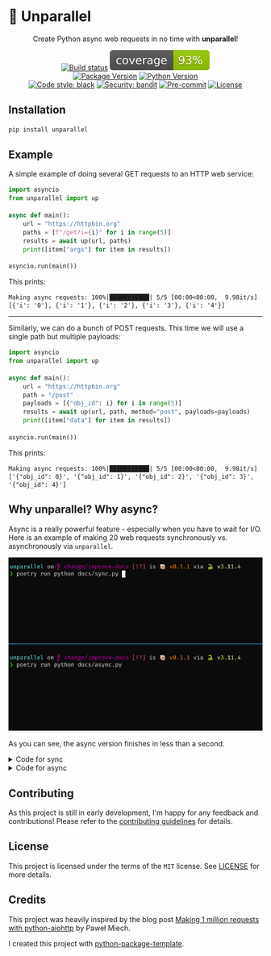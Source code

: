 # 🔀 Unparallel

<!-- --8<-- [start:index] -->

<div align="center" markdown="1">

Create Python async web requests in no time with **unparallel**!

[![Build status](https://github.com/RafaelWO/unparallel/actions/workflows/test.yml/badge.svg?branch=main&event=push)](https://github.com/RafaelWO/unparallel/actions?query=workflow%3Atest)
![Coverage Report](https://raw.githubusercontent.com/RafaelWO/unparallel/main/assets/images/coverage.svg)
<br>
[![Package Version](https://img.shields.io/pypi/v/unparallel.svg)](https://pypi.org/project/unparallel/)
[![Python Version](https://img.shields.io/pypi/pyversions/unparallel.svg)](https://pypi.org/project/unparallel/)
<br>
[![Code style: black](https://img.shields.io/badge/code%20style-black-000000.svg)](https://github.com/psf/black)
[![Security: bandit](https://img.shields.io/badge/security-bandit-green.svg)](https://github.com/PyCQA/bandit)
[![Pre-commit](https://img.shields.io/badge/pre--commit-enabled-brightgreen?logo=pre-commit&logoColor=white)](https://github.com/RafaelWO/unparallel/blob/main/.pre-commit-config.yaml)
[![License](https://img.shields.io/github/license/RafaelWO/unparallel)](https://github.com/RafaelWO/unparallel/blob/main/LICENSE)

</div>

## Installation

```bash
pip install unparallel
```

## Example
A simple example of doing several GET requests to an HTTP web service:

```python
import asyncio
from unparallel import up

async def main():
    url = "https://httpbin.org"
    paths = [f"/get?i={i}" for i in range(5)]
    results = await up(url, paths)
    print([item["args"] for item in results])

asyncio.run(main())
```

This prints:
```
Making async requests: 100%|███████████| 5/5 [00:00<00:00,  9.98it/s]
[{'i': '0'}, {'i': '1'}, {'i': '2'}, {'i': '3'}, {'i': '4'}]
```

---

Similarly, we can do a bunch of POST requests. This time we will use a single path but multiple payloads:

```python
import asyncio
from unparallel import up

async def main():
    url = "https://httpbin.org"
    path = "/post"
    payloads = [{"obj_id": i} for i in range(5)]
    results = await up(url, path, method="post", payloads=payloads)
    print([item["data"] for item in results])

asyncio.run(main())
```

This prints:
```
Making async requests: 100%|███████████| 5/5 [00:00<00:00,  9.98it/s]
['{"obj_id": 0}', '{"obj_id": 1}', '{"obj_id": 2}', '{"obj_id": 3}', '{"obj_id": 4}']
```

## Why unparallel? Why async?
Async is a really powerful feature - especially when you have to wait for I/O.
Here is an example of making 20 web requests synchronously vs. asynchronously via `unparallel`.

![Sync-vs-Async][sync-async-gif]

As you can see, the async version finishes in less than a second.

<details><summary>Code for sync</summary>

```python
import httpx
from tqdm import tqdm


def main():
    url = "https://httpbin.org"
    paths = [f"/get?i={i}" for i in range(20)]
    results = [
        httpx.get(f"{url}{path}") for path in tqdm(paths, desc="Making sync requests")
    ]
    assert len(results) == 20


if __name__ == "__main__":
    main()
```

</details>

<details><summary>Code for async</summary>

```python
import asyncio

from unparallel import up


async def main():
    url = "https://httpbin.org"
    paths = [f"/get?i={i}" for i in range(20)]

    results = await up(url, paths)

    assert len(results) == 20


if __name__ == "__main__":
    asyncio.run(main())
```

</details>

## Contributing
As this project is still in early development, I'm happy for any feedback and contributions! 
Please refer to the [contributing guidelines][contrib] for details.

## License

This project is licensed under the terms of the `MIT` license. See [LICENSE](https://github.com/RafaelWO/unparallel/blob/main/LICENSE) for more details.

## Credits 
This project was heavily inspired by the blog post [Making 1 million requests with python-aiohttp](https://pawelmhm.github.io/asyncio/python/aiohttp/2016/04/22/asyncio-aiohttp.html) by Paweł Miech.

I created this project with [python-package-template](https://github.com/TezRomacH/python-package-template).

<!-- --8<-- [end:index] -->

[sync-async-gif]: ./docs/assets/sync-vs-async.gif
[contrib]: ./CONTRIBUTING.md
